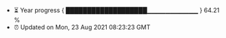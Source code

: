 - ⏳ Year progress { ███████████████████▁▁▁▁▁▁▁▁▁▁▁ } 64.21 %
- ⏰ Updated on Mon, 23 Aug 2021 08:23:23 GMT

